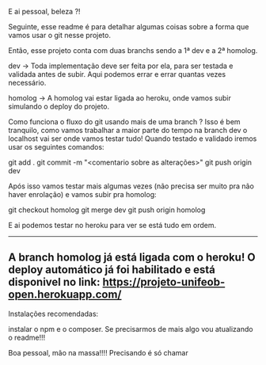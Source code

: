 E ai pessoal, beleza ?! 

Seguinte, esse readme é para detalhar algumas coisas sobre a forma que vamos usar o git nesse projeto.

Então, esse projeto conta com duas branchs sendo a 1ª dev e a 2ª homolog.

dev -> Toda implementação deve ser feita por ela, para ser testada e validada antes de subir. Aqui podemos errar e errar quantas vezes necessário.

homolog -> A homolog vai estar ligada ao heroku, onde vamos subir simulando o deploy do projeto.

Como funciona o fluxo do git usando mais de uma branch ? 
Isso é bem tranquilo, como vamos trabalhar a maior parte do tempo na branch dev o localhost vai ser onde vamos testar tudo! Quando testado e validado
iremos usar os seguintes comandos: 

git add .
git commit -m "<comentario sobre as alterações>"
git push origin dev

Após isso vamos testar mais algumas vezes (não precisa ser muito pra não haver enrolação) e vamos subir pra homolog: 

git checkout homolog
git merge dev
git push origin homolog 

E ai podemos testar no heroku para ver se está tudo em ordem. 

----------------------------------------------------------------------------------------------------------------------------------
A branch homolog já está ligada com o heroku! O deploy automático já foi habilitado e está disponivel no link: 
https://projeto-unifeob-open.herokuapp.com/
----------------------------------------------------------------------------------------------------------------------------------
Instalações recomendadas: 

instalar o npm e o composer. Se precisarmos de mais algo vou atualizando o readme!!!

Boa pessoal, mão na massa!!!! Precisando é só chamar 